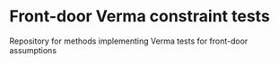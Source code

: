 # Front-door Verma constraint tests
Repository for methods implementing Verma tests for front-door assumptions
